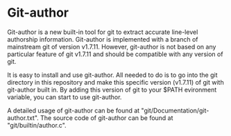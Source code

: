 Git-author
==========

Git-author is a new built-in tool for git to extract accurate line-level authorship information. Git-author is implemented with a branch of mainstream git of version v1.7.11. However, git-author is not based on any particular feature of git v1.7.11 and should be compatible with any version of git.

It is easy to install and use git-author. All needed to do is to go into the git directory in this repository and make this specific version (v1.7.11) of git with git-author built in. By adding this version of git to your $PATH evironment variable, you can start to use git-author.

A detailed usage of git-author can be found at "git/Documentation/git-author.txt".
The source code of git-author can be found at "git/builtin/author.c".
